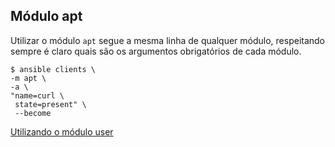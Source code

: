 ## Módulo apt

Utilizar o módulo `apt` segue a mesma linha de qualquer módulo, respeitando sempre é claro quais são os argumentos obrigatórios de cada módulo.

```shell
$ ansible clients \
-m apt \
-a \
"name=curl \
 state=present" \
 --become
 ```

[Utilizando o módulo user](user.md)

